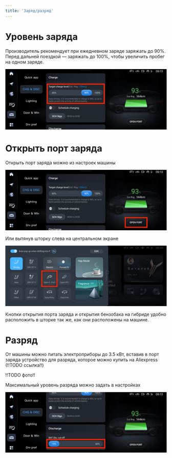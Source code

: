 ```yaml
---
title: 'Заряд/разряд'
---
```


# Уровень заряда

Производитель рекомендует при ежедневном заряде заряжать до 90%. Перед дальней поездкой — заряжать до 100%, чтобы увеличить пробег на одном заряде.

![Auto -> CHG & DISC -> Level](charge-level.png "Auto -> CHG & DISC -> Level")

# Открыть порт заряда

Открыть порт заряда можно из настроек машины

![Auto -> CHG & DISC -> Open port](charge-open-port.png "Auto -> CHG & DISC -> Open port")

Или вытянув шторку слева на центральном экране

![Left popup -> Open port](charge-open-port-left-popup.png "Left popup -> Open port")

Кнопки открытия порта заряда и открытия бензобака на гибриде удобно расположить в шторке так же, как они расположены на машине.

# Разряд

От машины можно питать электроприборы до 3.5 кВт, вставив в порт заряда устройство для разряда, которое можно купить на Aliexpress (!!TODO ссылка!!)

!!TODO фото!!

Максимальный уровень разряда можно задать в настройках

![Auto -> CHG & DISC -> Discarge](charge-discharge.png "Auto -> CHG & DISC -> Discarge")

